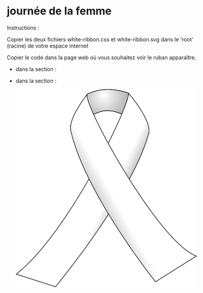 # journée de la femme


Instructions :


Copier les deux fichiers white-ribbon.css et white-ribbon.svg dans le 'root' (racine) de votre espace internet


Copier le code dans la page web où vous souhaitez voir le ruban apparaître.


* dans la section <head> : 


  <link rel="stylesheet" type="text/css" href="white-ribbon.css">


* dans la section <body>:


  <div id="white-ribbon"><a href="http://8mars.info/"><img src="white-ribbon.svg"  alt="ruban pour la journée internationale de la femme"></a></div>

